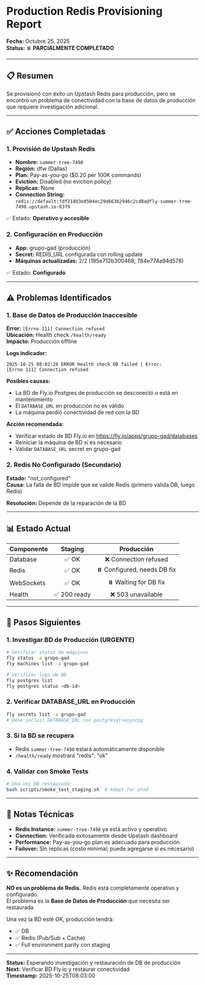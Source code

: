 # Production Redis Provisioning Report
**Fecha:** Octubre 25, 2025  
**Status:** ⏸️ **PARCIALMENTE COMPLETADO**

---

## 📋 Resumen

Se provisionó con éxito un Upstash Redis para producción, pero se encontró un problema de conectividad con la base de datos de producción que requiere investigación adicional.

---

## ✅ Acciones Completadas

### 1. Provisión de Upstash Redis
- **Nombre:** `summer-tree-7498`
- **Región:** dfw (Dallas)
- **Plan:** Pay-as-you-go ($0.20 per 100K commands)
- **Eviction:** Disabled (no eviction policy)
- **Replicas:** None
- **Connection String:** `redis://default:fdf21803e0504ec29d663b2946c2cd8a@fly-summer-tree-7498.upstash.io:6379`

✅ Estado: **Operativo y accesible**

### 2. Configuración en Producción
- **App:** grupo-gad (producción)
- **Secret:** REDIS_URL configurada con rolling update
- **Máquinas actualizadas:** 2/2 (185e712b300468, 784e774a94d578)

✅ Estado: **Configurado**

---

## ⚠️ Problemas Identificados

### 1. Base de Datos de Producción Inaccesible
**Error:** `[Errno 111] Connection refused`  
**Ubicación:** Health check `/health/ready`  
**Impacto:** Producción offline

**Logs indicador:**
```
2025-10-25 08:02:28 ERROR Health check DB failed | Error: 
[Errno 111] Connection refused
```

**Posibles causas:**
- La BD de Fly.io Postgres de producción se desconectó o está en mantenimiento
- El `DATABASE_URL` en producción no es válido
- La máquina perdió conectividad de red con la BD

**Acción recomendada:** 
- Verificar estado de BD Fly.io en https://fly.io/apps/grupo-gad/databases
- Reiniciar la máquina de BD si es necesario
- Validar `DATABASE_URL` secret en grupo-gad

### 2. Redis No Configurado (Secundario)
**Estado:** "not_configured"  
**Causa:** La falla de BD impide que se valide Redis (primero valida DB, luego Redis)

**Resolución:** Depende de la reparación de la BD

---

## 📊 Estado Actual

| Componente | Staging | Producción |
|:---|:---:|:---:|
| Database | ✅ OK | ❌ Connection refused |
| Redis | ✅ OK | ⏸️ Configured, needs DB fix |
| WebSockets | ✅ OK | ⏸️ Waiting for DB fix |
| Health | ✅ 200 ready | ❌ 503 unavailable |

---

## 🔧 Pasos Siguientes

### 1. **Investigar BD de Producción** (URGENTE)
```bash
# Verificar status de máquinas
fly status -a grupo-gad
fly machines list -a grupo-gad

# Verificar logs de BD
fly postgres list
fly postgres status <db-id>
```

### 2. **Verificar DATABASE_URL en Producción**
```bash
fly secrets list -a grupo-gad
# Debe incluir DATABASE_URL con postgresql+asyncpg
```

### 3. **Si la BD se recupera**
- Redis `summer-tree-7498` estará automáticamente disponible
- `/health/ready` mostrará "redis": "ok"

### 4. **Validar con Smoke Tests**
```bash
# Una vez DB restaurada:
bash scripts/smoke_test_staging.sh  # Adapt for prod
```

---

## 📝 Notas Técnicas

- **Redis Instance:** `summer-tree-7498` ya está activo y operativo
- **Connection:** Verificada exitosamente desde Upstash dashboard
- **Performance:** Pay-as-you-go plan es adecuado para producción
- **Failover:** Sin replicas (costo minimal; puede agregarse si es necesario)

---

## ✨ Recomendación

**NO es un problema de Redis.** Redis está completamente operativo y configurado.  
El problema es la **Base de Datos de Producción** que necesita ser restaurada.

Una vez la BD esté OK, producción tendrá:
- ✅ DB
- ✅ Redis (Pub/Sub + Cache)
- ✅ Full environment parity con staging

---

**Status:** Esperando investigación y restauración de DB de producción  
**Next:** Verificar BD Fly.io y restaurar conectividad  
**Timestamp:** 2025-10-25T08:03:00

